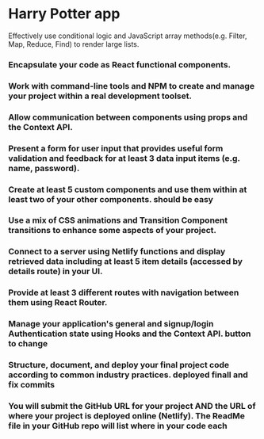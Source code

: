 # 
# Harry Potter app
 
 
 Effectively use conditional logic and JavaScript array methods(e.g. Filter, Map, Reduce, Find) to render large lists.

### Encapsulate your code as React functional components.

### Work with command-line tools and NPM to create and manage your project within a real development toolset.

### Allow communication between components using props and the Context API. 

### Present a form for user input that provides useful form validation and feedback for at least 3 data input items (e.g. name, password).

### Create at least 5 custom components and use them within at least two of your other components. should be easy

### Use a mix of CSS animations and Transition Component transitions to enhance some aspects of your project.

### Connect to a server using Netlify functions and display retrieved data including at least 5 item details (accessed by details route) in your UI. 

### Provide at least 3 different routes with navigation between them using React Router.

### Manage your application's general and signup/login Authentication state using Hooks and the Context API. button to change

### Structure, document, and deploy your final project code according to common industry practices. deployed finall and fix commits

 ### You will submit the GitHub URL for your project AND the URL of where your project is deployed online (Netlify).  The ReadMe file in your GitHub repo will list where in your code each 

